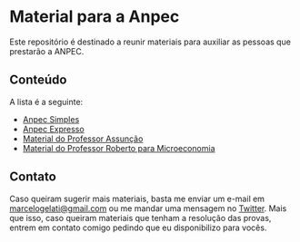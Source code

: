 # Material para a Anpec

Este repositório é destinado a reunir materiais para auxiliar as pessoas que prestarão a ANPEC.

## Conteúdo

A lista é a seguinte:

* [Anpec Simples](http://anpecsimples.com.br/)
* [Anpec Expresso](https://anpecexpresso.com/)
* [Material do Professor Assunção](https://www.acjassumpcao.com/)
* [Material do Professor Roberto para Microeconomia](http://robguena.fearp.usp.br/anpec/)

## Contato

Caso queiram sugerir mais materiais, basta me enviar um e-mail em marcelogelati@gmail.com ou me mandar uma mensagem no [Twitter](twitter.com/marcelogelati). Mais que isso, caso queiram materiais que tenham a resolução das provas, entrem em contato comigo pedindo que eu disponibilizo para vocês.
